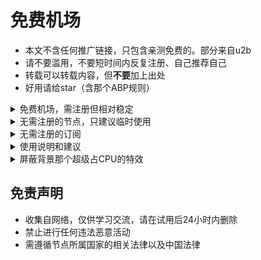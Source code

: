 # 免费机场

* 本文不含任何推广链接，只包含亲测免费的。部分来自u2b
* 请不要滥用，不要短时间内反复注册、自己推荐自己
* 转载可以转载内容，但**不要**加上出处
* 好用请给star（含那个ABP规则）

<details>
    <summary>免费机场，需注册但相对稳定</summary>

```
免费EDU学术引擎 https://xs.wangzicloud.cn 之前免费节点20个左右，无付费节点，不限速，有香港和新加坡节点延迟低。只有ssr
不过它要求注册一个类似于“一淘”的APP，且这个APP要手机号和绑定微信；具体看登录后的公告。如果不介意可以用，否则定期(每天?)删号
现状未知，因为我没注册那个APP

ZCSSR https://github.com/ZCSSR/url 之前限速20Mbps且几乎可达上限，注册给50G；账号有效期一个月，过期后可以再注册。只有ssr
现状未知，因为在测其它家。免费节点应该是有的

你猜猜猜 https://new1.nicaicaicai.ml 签到很少，免费节点也很少，但有0倍率的，不限速。只有ssr

白嫖云 https://t.me/baipiaoCloud 注册给50G，只能用常用邮箱，签到不给流量；13个免费节点不限速但质量一般。可用ss
提示“免费用户如需使用本站服务，请前往商店购买套餐使用”，但其实是可以使用的
现状同第二条

AcuCloud https://acucloud.github.io/ 签到20多G，免费节点只有新加坡和美国两个，延迟一般，限速30Mbps且实际不快。可用ss

草船借箭 https://www.ccjj.pro 注册送10G，签到300M，免费节点只有日本和美国两个，不限速。可用ss
现状同第二条

樱花穿隧服务平台 https://poi.aoaomoe.me/ 签到小于500M，每月重置到5G，免费节点10个左右，限速10Mbps且易达上限。只有v2
```
</details>

<details>
    <summary>无需注册的节点，只建议临时使用</summary>

```
https://free2.gyteng.com/ ss，来源在该网页右上角

https://github.com/googlehosts/hosts/wiki/实验室 ss，这个比较稳定，不过需要稍微理解一下文章在说什么；速度不到1MBps

https://t.me/FQ_FREE Trojan，FFor.ever提供
```
</details>

<details>
    <summary>无需注册的订阅</summary>

```
https://www.namaho.org/service/subscribe v2，速度不快
```
</details>

<details>
    <summary>使用说明和建议</summary>

```
* 倍率的意思：假如倍率是10，实际使用1G的流量，会消耗10G的流量余额。倍率0就是不消耗余额
* 限速：节点可以限速，账户也可以限速。即使机场不主动限速，速度也会受很多其它因素影响（木桶原理）
* 延迟和速度是两个概念。延迟低且速度快当然是最好的。但若延迟一般，速度仍可能很快，反之也一样成立
* 注册邮箱可用protonmail，是主打安全的邮箱。有的机场不支持但本文的都支持（除非注明）。可惜现在被封IP了，需要魔法
* tg是一个聊天软件，相对安全，但需要魔法才能访问。一般机场都会用tg群发布通知，遇到问题也可以进群找他们。注册需要手机号
* 连不上不要问我，这些网站都不是我开的；不会用也不要问我，网上的教程太多太多了
```
</details>

<details>
    <summary>屏蔽背景那个超级占CPU的特效</summary>

```
安装uBlock Origin或者ABP或者类似的扩展，添加这三条自定义规则：
||cdn.jsdelivr.net/npm/canvas-nest.js*$script
*/js/canvas-nest.min.js|$script
*/assets/js/particle.js|$script
```
</details>

## 免责声明

* 收集自网络，仅供学习交流，请在试用后24小时内删除
* 禁止进行任何违法恶意活动
* 需遵循节点所属国家的相关法律以及中国法律

